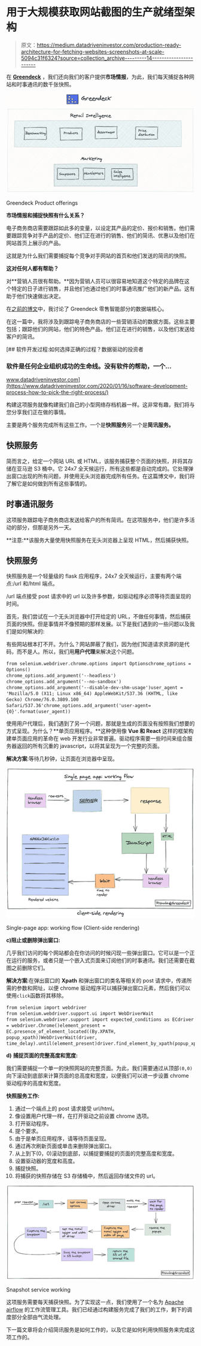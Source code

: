# 用于大规模获取网站截图的生产就绪型架构

> 原文：<https://medium.datadriveninvestor.com/production-ready-architecture-for-fetching-websites-screenshots-at-scale-5094c31f6324?source=collection_archive---------14----------------------->

在 [**Greendeck**](http://greendeck.co) ，我们还向我们的客户提供**市场情报**，为此，我们每天捕捉各种网站和时事通讯的数千张快照。

![](img/46201c012879ffe094ec4d2edf721aea.png)

Greendeck Product offerings

**市场情报和捕捉快照有什么关系？**

电子商务商店需要跟踪如此多的变量，以设定其产品的定价、报价和销售。他们需要跟踪竞争对手产品的定价、他们正在进行的销售、他们的简讯、优惠以及他们在网站首页上展示的产品。

这就是为什么我们需要捕捉每个竞争对手网站的首页和他们发送的简讯的快照。

**这对任何人都有帮助？**

对**营销人员很有帮助。**因为营销人员可以很容易地知道这个特定的品牌在这个特定的日子进行销售，并且他们也通过他们的时事通讯推广他们的新产品。这有助于他们快速做出决定。

在[之前的博文](https://blog.greendeck.co/beyond-requests/)中，我讨论了 Greendeck 零售智能部分的数据端核心。

在这一篇中，我将涉及到跟踪电子商务商店的一些营销活动的数据方面。这些主要包括；跟踪他们的网站，他们的特色产品，他们正在进行的销售，以及他们发送给客户的简讯。

[](https://www.datadriveninvestor.com/2020/01/16/software-development-process-how-to-pick-the-right-process/) [## 软件开发过程:如何选择正确的过程？数据驱动的投资者

### 软件是任何企业组织成功的生命线。没有软件的帮助，一个…

www.datadriveninvestor.com](https://www.datadriveninvestor.com/2020/01/16/software-development-process-how-to-pick-the-right-process/) 

构建这项服务就像构建我们自己的小型网络存档机器一样。这非常有趣，我们将与您分享我们正在做的事情。

主要是两个服务完成所有这些工作。一个是**快照服务**另一个是**简讯服务。**

## 快照服务

简而言之，给定一个网站 URL 或 HTML，该服务捕获整个页面的快照，并将其存储在亚马逊 S3 桶中。它 24x7 全天候运行，所有这些都是自动完成的。它处理弹出窗口出现的所有问题，并使用无头浏览器完成所有任务。在这篇博文中，我们将了解它是如何做到所有这些事情的。

## 时事通讯服务

这项服务跟踪电子商务商店发送给客户的所有简讯。在这项服务中，他们是许多活动的部分，但那是另外一天。

**注意:**该服务大量使用快照服务在无头浏览器上呈现 HTML，然后捕获快照。

## 快照服务

快照服务是一个轻量级的 flask 应用程序，24x7 全天候运行，主要有两个端点:/url 和/html 端点。

/url 端点接受 post 请求中的 url 以及许多参数，如驱动程序必须等待页面呈现的时间。

首先，我们尝试在一个无头浏览器中打开给定的 URL，不做任何事情，然后捕获页面的快照。但是事情并不像预期的那样发展。以下是我们遇到的一些问题以及我们是如何解决的:

有些网站根本打不开。为什么？网站屏蔽了我们，因为他们知道请求资源的是代码，而不是人。所以，我们用**用户代理**来解决这个问题。

```
from selenium.webdriver.chrome.options import Optionschrome_options = Options()
chrome_options.add_argument('--headless')
chrome_options.add_argument('--no-sandbox')
chrome_options.add_argument('--disable-dev-shm-usage')user_agent = 'Mozilla/5.0 (X11; Linux x86_64) AppleWebKit/537.36 (KHTML, like Gecko) Chrome/76.0.3809.100 Safari/537.36'chrome_options.add_argument('user-agent={0}'.format(user_agent))
```

使用用户代理后，我们遇到了另一个问题，那就是生成的页面没有按照我们想要的方式呈现。为什么？**单页应用程序。**这种使用像 **Vue 和 React** 这样的框架构建单页面应用的革命在 web 开发行业非常普遍。驱动程序需要一些时间来组合服务器返回的所有沉重的 javascript，以将其呈现为一个完整的页面。

**解决方案**:等待几秒钟，让页面在浏览器中呈现。

![](img/c91602a83cc521f029f32cb87e7e97e7.png)

Single-page app: working flow (Client-side rendering)

**c)阻止或删除弹出窗口:**

几乎我们访问的每个网站都会在你访问的时候闪现一些弹出窗口。它可以是一个正在运行的服务，或者只是一个嵌入式页面来订阅他们的时事通讯。我们还需要在截图之前删除它们。

**解决方案**:在弹出窗口的 **Xpath** 和弹出窗口的类名等相关的 post 请求中，传递所需的参数和网址，以便 chrome 驱动程序可以捕获弹出窗口元素，然后我们可以使用`click`函数将其移除。

```
from selenium import webdriver
from selenium.webdriver.support.ui import WebDriverWait
from selenium.webdriver.support import expected_conditions as ECdriver = webdriver.Chrome()element_present = EC.presence_of_element_located((By.XPATH, popup_xpath))WebDriverWait(driver, time_delay).until(element_present)driver.find_element_by_xpath(popup_xpath).click()
```

**d)** **捕捉页面的完整高度和宽度:**

我们需要捕捉一个单一的快照网站的完整页面。为此，我们需要通过从顶部`(0,0)`向下滚动到底部来计算页面的总高度和宽度，以便我们可以进一步设置 chrome 驱动程序的高度和宽度。

**快照服务工作:**

1.  通过一个端点上的 post 请求接受 url/html。
2.  像设置用户代理一样，在打开驱动之前设置 chrome 选项。
3.  打开驱动程序。
4.  提个要求。
5.  由于是单页应用程序，请等待页面呈现。
6.  通过再次刷新页面或单击来删除弹出窗口。
7.  从上到下(0，0)滚动到底部，以捕捉要捕捉的页面的完整高度和宽度。
8.  设置驱动器的宽度和高度。
9.  捕捉快照。
10.  将捕获的快照存储在 S3 存储桶中，然后返回存储文件的 url。

![](img/10a9b8bc936efc0dd17ef094c710fb07.png)

Snapshot service working

这项服务需要每天捕获快照。为了实现这一点，我们使用了一个名为 [Apache airflow](https://airflow.apache.org/) 的工作流管理工具。我们已经通过构建服务完成了我们的工作，剩下的调度部分全部由气流处理。

下一篇文章将会介绍简讯服务是如何工作的，以及它是如何利用快照服务来完成这项工作的。